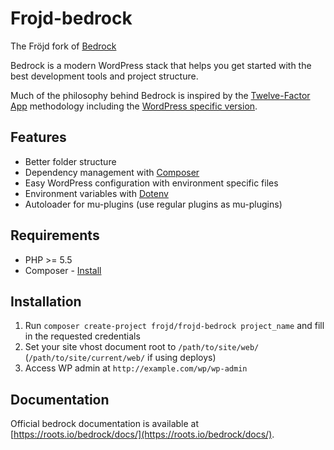 # Frojd-bedrock
The Fröjd fork of [Bedrock](https://roots.io/bedrock/)

Bedrock is a modern WordPress stack that helps you get started with the best development tools and project structure.

Much of the philosophy behind Bedrock is inspired by the [Twelve-Factor App](http://12factor.net/) methodology including the [WordPress specific version](https://roots.io/twelve-factor-wordpress/).

## Features

* Better folder structure
* Dependency management with [Composer](http://getcomposer.org)
* Easy WordPress configuration with environment specific files
* Environment variables with [Dotenv](https://github.com/vlucas/phpdotenv)
* Autoloader for mu-plugins (use regular plugins as mu-plugins)

## Requirements

* PHP >= 5.5
* Composer - [Install](https://getcomposer.org/doc/00-intro.md#installation-linux-unix-osx)

## Installation

1. Run `composer create-project frojd/frojd-bedrock project_name` and fill in the requested credentials
2. Set your site vhost document root to `/path/to/site/web/` (`/path/to/site/current/web/` if using deploys)
3. Access WP admin at `http://example.com/wp/wp-admin`

## Documentation

Official bedrock documentation is available at [https://roots.io/bedrock/docs/](https://roots.io/bedrock/docs/).
